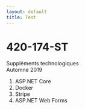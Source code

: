 ```yaml
---
layout: default
title: Test
---
```


# 420-174-ST
Suppléments technologiques  
Automne 2019

1. ASP.NET Core
2. Docker
3. Stripe
4. ASP.NET Web Forms

